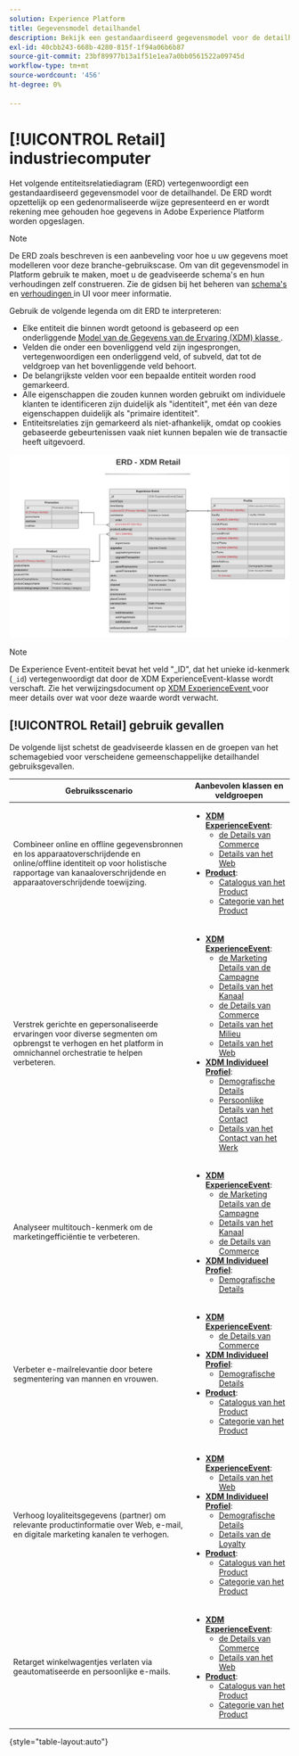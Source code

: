 ```yaml
---
solution: Experience Platform
title: Gegevensmodel detailhandel
description: Bekijk een gestandaardiseerd gegevensmodel voor de detailhandel, compatibel met het Model van de Gegevens van de Ervaring (XDM) voor gebruik in Adobe Experience Platform.
exl-id: 40cbb243-668b-4280-815f-1f94a06b6b87
source-git-commit: 23bf89977b13a1f51e1ea7a0bb0561522a09745d
workflow-type: tm+mt
source-wordcount: '456'
ht-degree: 0%

---
```


# [!UICONTROL Retail] industriecomputer

Het volgende entiteitsrelatiediagram (ERD) vertegenwoordigt een gestandaardiseerd gegevensmodel voor de detailhandel. De ERD wordt opzettelijk op een gedenormaliseerde wijze gepresenteerd en er wordt rekening mee gehouden hoe gegevens in Adobe Experience Platform worden opgeslagen.

>[!NOTE]
>
>De ERD zoals beschreven is een aanbeveling voor hoe u uw gegevens moet modelleren voor deze branche-gebruikscase. Om van dit gegevensmodel in Platform gebruik te maken, moet u de geadviseerde schema&#39;s en hun verhoudingen zelf construeren. Zie de gidsen bij het beheren van [ schema&#39;s ](../../ui/resources/schemas.md) en [ verhoudingen ](../../tutorials/relationship-ui.md) in UI voor meer informatie.

Gebruik de volgende legenda om dit ERD te interpreteren:

* Elke entiteit die binnen wordt getoond is gebaseerd op een onderliggende [ Model van de Gegevens van de Ervaring (XDM) klasse ](../composition.md#class).
* Velden die onder een bovenliggend veld zijn ingesprongen, vertegenwoordigen een onderliggend veld, of subveld, dat tot de veldgroep van het bovenliggende veld behoort.
* De belangrijkste velden voor een bepaalde entiteit worden rood gemarkeerd.
* Alle eigenschappen die zouden kunnen worden gebruikt om individuele klanten te identificeren zijn duidelijk als &quot;identiteit&quot;, met één van deze eigenschappen duidelijk als &quot;primaire identiteit&quot;.
* Entiteitsrelaties zijn gemarkeerd als niet-afhankelijk, omdat op cookies gebaseerde gebeurtenissen vaak niet kunnen bepalen wie de transactie heeft uitgevoerd.

![ een voorbeeldERD voor een model van de detailhandelindustrie gegevens ](../../images/industries/retail.png)

>[!NOTE]
>
>De Experience Event-entiteit bevat het veld &quot;_ID&quot;, dat het unieke id-kenmerk (`_id`) vertegenwoordigt dat door de XDM ExperienceEvent-klasse wordt verschaft. Zie het verwijzingsdocument op [ XDM ExperienceEvent ](../../classes/experienceevent.md) voor meer details over wat voor deze waarde wordt verwacht.

## [!UICONTROL Retail] gebruik gevallen

De volgende lijst schetst de geadviseerde klassen en de groepen van het schemagebied voor verscheidene gemeenschappelijke detailhandel gebruiksgevallen.

| Gebruiksscenario | Aanbevolen klassen en veldgroepen |
| --- | --- |
| Combineer online en offline gegevensbronnen en los apparaatoverschrijdende en online/offline identiteit op voor holistische rapportage van kanaaloverschrijdende en apparaatoverschrijdende toewijzing. | <ul><li>**[XDM ExperienceEvent](../../classes/experienceevent.md)**:<ul><li>[ de Details van Commerce ](../../field-groups/event/commerce-details.md)</li><li>[ Details van het Web ](../../field-groups/event/web-details.md)</li></ul></li><li>**[Product](../../classes/product.md)**:<ul><li>[ Catalogus van het Product ](../../field-groups/product/product-catalog.md)</li><li>[ Categorie van het Product ](../../field-groups/product/product-category.md)</li></ul></li></ul> |
| Verstrek gerichte en gepersonaliseerde ervaringen voor diverse segmenten om opbrengst te verhogen en het platform in omnichannel orchestratie te helpen verbeteren. | <ul><li>**[XDM ExperienceEvent](../../classes/experienceevent.md)**:<ul><li>[ de Marketing Details van de Campagne ](../../field-groups/event/campaign-marketing-details.md)</li><li>[ Details van het Kanaal ](../../field-groups/event/channel-details.md)</li><li>[ de Details van Commerce ](../../field-groups/event/commerce-details.md)</li><li>[ Details van het Milieu ](../../field-groups/event/environment-details.md)</li><li>[ Details van het Web ](../../field-groups/event/web-details.md)</li></ul></li><li>**[XDM Individueel Profiel](../../classes/individual-profile.md)**:<ul><li>[ Demografische Details ](../../field-groups/profile/demographic-details.md)</li><li>[ Persoonlijke Details van het Contact ](../../field-groups/profile/personal-contact-details.md)</li><li>[ Details van het Contact van het Werk ](../../field-groups/profile/work-contact-details.md)</li></ul></li></ul> |
| Analyseer multitouch-kenmerk om de marketingefficiëntie te verbeteren. | <ul><li>**[XDM ExperienceEvent](../../classes/experienceevent.md)**:<ul><li>[ de Marketing Details van de Campagne ](../../field-groups/event/campaign-marketing-details.md)</li><li>[ Details van het Kanaal ](../../field-groups/event/channel-details.md)</li><li>[ de Details van Commerce ](../../field-groups/event/commerce-details.md)</li></ul></li><li>**[XDM Individueel Profiel](../../classes/individual-profile.md)**:<ul><li>[ Demografische Details ](../../field-groups/profile/demographic-details.md)</li></ul></li></ul> |
| Verbeter e-mailrelevantie door betere segmentering van mannen en vrouwen. | <ul><li>**[XDM ExperienceEvent](../../classes/experienceevent.md)**:<ul><li>[ de Details van Commerce ](../../field-groups/event/commerce-details.md)</li></ul></li><li>**[XDM Individueel Profiel](../../classes/individual-profile.md)**:<ul><li>[ Demografische Details ](../../field-groups/profile/demographic-details.md)</li></ul></li><li>**[Product](../../classes/product.md)**:<ul><li>[ Catalogus van het Product ](../../field-groups/product/product-catalog.md)</li><li>[ Categorie van het Product ](../../field-groups/product/product-category.md)</li></ul></li></ul> |
| Verhoog loyaliteitsgegevens (partner) om relevante productinformatie over Web, e-mail, en digitale marketing kanalen te verhogen. | <ul><li>**[XDM ExperienceEvent](../../classes/experienceevent.md)**:<ul><li>[ Details van het Web ](../../field-groups/event/web-details.md)</li></ul></li><li>**[XDM Individueel Profiel](../../classes/individual-profile.md)**:<ul><li>[ Demografische Details ](../../field-groups/profile/demographic-details.md)</li><li>[ Details van de Loyalty ](../../field-groups/profile/loyalty-details.md)</li></ul></li><li>**[Product](../../classes/product.md)**:<ul><li>[ Catalogus van het Product ](../../field-groups/product/product-catalog.md)</li><li>[ Categorie van het Product ](../../field-groups/product/product-category.md)</li></ul></li></ul> |
| Retarget winkelwagentjes verlaten via geautomatiseerde en persoonlijke e-mails. | <ul><li>**[XDM ExperienceEvent](../../classes/experienceevent.md)**:<ul><li>[ de Details van Commerce ](../../field-groups/event/commerce-details.md)</li><li>[ Details van het Web ](../../field-groups/event/web-details.md)</li></ul></li><li>**[Product](../../classes/product.md)**:<ul><li>[ Catalogus van het Product ](../../field-groups/product/product-catalog.md)</li><li>[ Categorie van het Product ](../../field-groups/product/product-category.md)</li></ul></li></ul> |

{style="table-layout:auto"}
